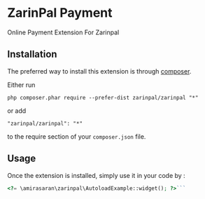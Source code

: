 ZarinPal Payment
================
Online Payment Extension For Zarinpal

Installation
------------

The preferred way to install this extension is through [composer](http://getcomposer.org/download/).

Either run

```
php composer.phar require --prefer-dist zarinpal/zarinpal "*"
```

or add

```
"zarinpal/zarinpal": "*"
```

to the require section of your `composer.json` file.


Usage
-----

Once the extension is installed, simply use it in your code by  :

```php
<?= \amirasaran\zarinpal\AutoloadExample::widget(); ?>```
